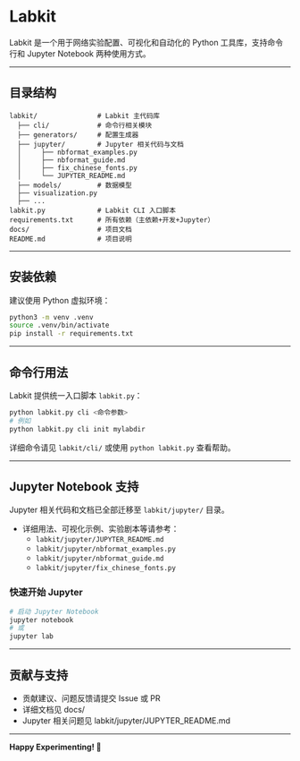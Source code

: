 # Labkit

Labkit 是一个用于网络实验配置、可视化和自动化的 Python 工具库，支持命令行和 Jupyter Notebook 两种使用方式。

---

## 目录结构

```
labkit/               # Labkit 主代码库
  ├── cli/            # 命令行相关模块
  ├── generators/     # 配置生成器
  ├── jupyter/        # Jupyter 相关代码与文档
  │     ├── nbformat_examples.py
  │     ├── nbformat_guide.md
  │     ├── fix_chinese_fonts.py
  │     └── JUPYTER_README.md
  ├── models/         # 数据模型
  ├── visualization.py
  ├── ...
labkit.py             # Labkit CLI 入口脚本
requirements.txt      # 所有依赖（主依赖+开发+Jupyter）
docs/                 # 项目文档
README.md             # 项目说明
```

---

## 安装依赖

建议使用 Python 虚拟环境：

```bash
python3 -m venv .venv
source .venv/bin/activate
pip install -r requirements.txt
```

---

## 命令行用法

Labkit 提供统一入口脚本 `labkit.py`：

```bash
python labkit.py cli <命令参数>
# 例如
python labkit.py cli init mylabdir
```

详细命令请见 `labkit/cli/` 或使用 `python labkit.py` 查看帮助。

---

## Jupyter Notebook 支持

Jupyter 相关代码和文档已全部迁移至 `labkit/jupyter/` 目录。

- 详细用法、可视化示例、实验剧本等请参考：
  - `labkit/jupyter/JUPYTER_README.md`
  - `labkit/jupyter/nbformat_examples.py`
  - `labkit/jupyter/nbformat_guide.md`
  - `labkit/jupyter/fix_chinese_fonts.py`

### 快速开始 Jupyter

```bash
# 启动 Jupyter Notebook
jupyter notebook
# 或
jupyter lab
```

---

## 贡献与支持

- 贡献建议、问题反馈请提交 Issue 或 PR
- 详细文档见 docs/
- Jupyter 相关问题见 labkit/jupyter/JUPYTER_README.md

---

**Happy Experimenting! 🧪**
